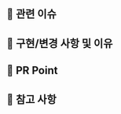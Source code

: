 ## 📌 관련 이슈

<!-- 관련있는 이슈 번호(#000)을 적어주세요. -->

## 📌 구현/변경 사항 및 이유

<!-- 구현/변경한 내용과 그 이유를 적어주세요. -->

## 📌 PR Point

<!-- 리뷰어 분들이 집중적으로 보셨으면 하는 내용을 적어주세요 -->

## 📌 참고 사항

<!-- 참고할 사항(+스크린샷)이 있다면 적어주세요. -->
